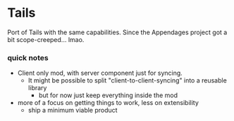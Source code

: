 Tails
=====

Port of Tails with the same capabilities. Since the Appendages project got a bit scope-creeped... lmao.

### quick notes

* Client only mod, with server component just for syncing.
  * It might be possible to split "client-to-client-syncing" into a reusable library
    * but for now just keep everything inside the mod
* more of a focus on getting things to work, less on extensibility
  * ship a minimum viable product 
